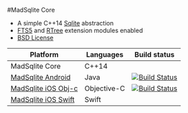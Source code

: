 #MadSqlite Core

 * A simple C++14 [Sqlite](https://sqlite.org) abstraction
 * [FTS5](https://sqlite.org/fts5.html) and [RTree](https://www.sqlite.org/rtree.html) extension modules enabled
 * [BSD License](LICENSE.md)

| Platform                                      | Languages                                | Build status                                   |
| --------------------------------------------- | ---------------------------------------- | ---------------------------------------------- |
| MadSqlite Core | C++14 | |
| [MadSqlite Android](https://github.com/manimaul/madsqlite-android) | Java | [![Build Status](https://travis-ci.org/manimaul/madsqlite-android.svg?branch=master)](https://travis-ci.org/manimaul/madsqlite-android) |
| [MadSqlite iOS Obj-c](https://github.com/manimaul/madsqlite-ios-objc) | Objective-C  | [![Build Status](https://travis-ci.org/manimaul/madsqlite-ios-objc.svg?branch=master)](https://travis-ci.org/manimaul/madsqlite-ios-objc) |
| [MadSqlite iOS Swift](https://github.com/manimaul/madsqlite-ios-swift) | Swift

